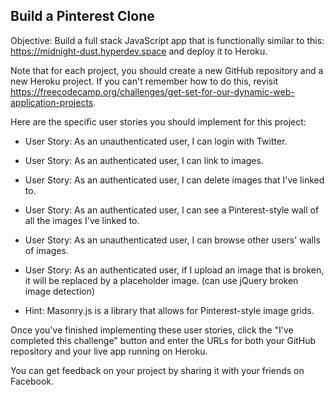 
## Build a Pinterest Clone

Objective: Build a full stack JavaScript app that is functionally similar to this: https://midnight-dust.hyperdev.space and deploy it to Heroku.

Note that for each project, you should create a new GitHub repository and a new Heroku project. If you can't remember how to do this, revisit https://freecodecamp.org/challenges/get-set-for-our-dynamic-web-application-projects.

Here are the specific user stories you should implement for this project:

 * User Story: As an unauthenticated user, I can login with Twitter.
 * User Story: As an authenticated user, I can link to images.
 * User Story: As an authenticated user, I can delete images that I've linked to.
 * User Story: As an authenticated user, I can see a Pinterest-style wall of all the images I've linked to.
 * User Story: As an unauthenticated user, I can browse other users' walls of images.
 * User Story: As an authenticated user, if I upload an image that is broken, it will be replaced by a placeholder image. (can use jQuery broken image detection)

 * Hint: Masonry.js is a library that allows for Pinterest-style image grids.

Once you've finished implementing these user stories, click the "I've completed this challenge" button and enter the URLs for both your GitHub repository and your live app running on Heroku.

You can get feedback on your project by sharing it with your friends on Facebook.

